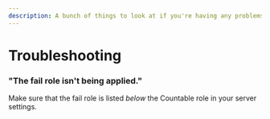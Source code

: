 ```yaml
---
description: A bunch of things to look at if you're having any problems with Countable.
---
```


# Troubleshooting

### "The fail role isn't being applied."

Make sure that the fail role is listed _below_ the Countable role in your server settings.

